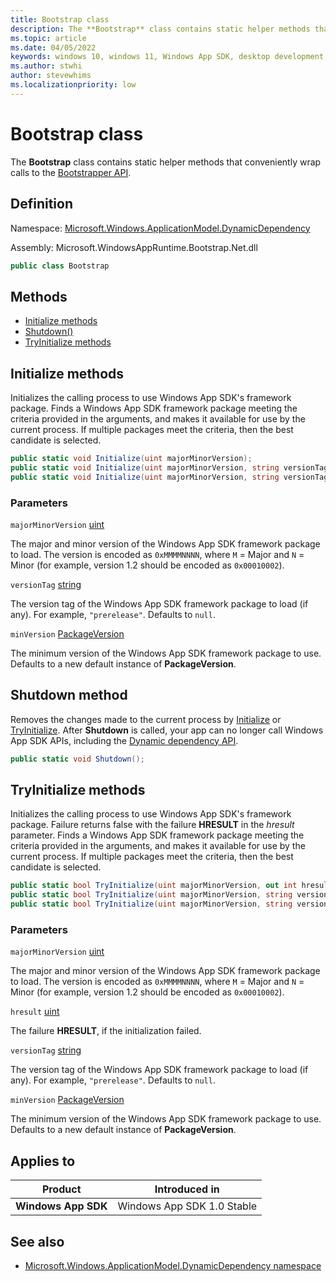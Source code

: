 ```yaml
---
title: Bootstrap class
description: The **Bootstrap** class contains static helper methods that conveniently wrap calls to the [Bootstrapper API](/windows/windows-app-sdk/api/win32/_bootstrap/).
ms.topic: article
ms.date: 04/05/2022
keywords: windows 10, windows 11, Windows App SDK, desktop development, C#, interop, Bootstrapper, Bootstrapper API
ms.author: stwhi
author: stevewhims
ms.localizationpriority: low
---
```


# Bootstrap class

The **Bootstrap** class contains static helper methods that conveniently wrap calls to the [Bootstrapper API](/windows/windows-app-sdk/api/win32/_bootstrap/).

## Definition

Namespace: [Microsoft.Windows.ApplicationModel.DynamicDependency](microsoft.windows.applicationmodel.dynamicdependency.md)

Assembly: Microsoft.WindowsAppRuntime.Bootstrap.Net.dll

```csharp
public class Bootstrap
```

## Methods

* [Initialize methods](#initialize-methods)
* [Shutdown()](#shutdown-method)
* [TryInitialize methods](#tryinitialize-methods)

## Initialize methods
Initializes the calling process to use Windows App SDK's framework package. Finds a Windows App SDK framework package meeting the criteria provided in the arguments, and makes it available for use by the current process. If multiple packages meet the criteria, then the best candidate is selected.

```csharp
public static void Initialize(uint majorMinorVersion);
public static void Initialize(uint majorMinorVersion, string versionTag);
public static void Initialize(uint majorMinorVersion, string versionTag, PackageVersion minVersion);
```

### Parameters
`majorMinorVersion` [uint](/dotnet/api/system.uint32)

The major and minor version of the Windows App SDK framework package to load. The version is encoded as `0xMMMMNNNN`, where `M` = Major and `N` = Minor (for example, version 1.2 should be encoded as `0x00010002`).

`versionTag` [string](/dotnet/api/system.string)

The version tag of the Windows App SDK framework package to load (if any). For example, `"prerelease"`. Defaults to `null`.

`minVersion` [PackageVersion](microsoft.windows.applicationmodel.dynamicdependency.packageversion.md)

The minimum version of the Windows App SDK framework package to use. Defaults to a new default instance of **PackageVersion**.

## Shutdown method
Removes the changes made to the current process by [Initialize](#initialize-methods) or [TryInitialize](#tryinitialize-methods). After **Shutdown** is called, your app can no longer call Windows App SDK APIs, including the [Dynamic dependency API](/windows/windows-app-sdk/api/win32/_dynamicdependency/).

```csharp
public static void Shutdown();
```

## TryInitialize methods

Initializes the calling process to use Windows App SDK's framework package. Failure returns false with the failure **HRESULT** in the *hresult* parameter. Finds a Windows App SDK framework package meeting the criteria provided in the arguments, and makes it available for use by the current process. If multiple packages meet the criteria, then the best candidate is selected.

```csharp
public static bool TryInitialize(uint majorMinorVersion, out int hresult);
public static bool TryInitialize(uint majorMinorVersion, string versionTag, out int hresult);
public static bool TryInitialize(uint majorMinorVersion, string versionTag, PackageVersion minVersion, out int hresult);
```

### Parameters
`majorMinorVersion` [uint](/dotnet/api/system.uint32)

The major and minor version of the Windows App SDK framework package to load. The version is encoded as `0xMMMMNNNN`, where `M` = Major and `N` = Minor (for example, version 1.2 should be encoded as `0x00010002`).

`hresult` [uint](/dotnet/api/system.uint32)

The failure **HRESULT**, if the initialization failed.

`versionTag` [string](/dotnet/api/system.string)

The version tag of the Windows App SDK framework package to load (if any). For example, `"prerelease"`. Defaults to `null`.

`minVersion` [PackageVersion](microsoft.windows.applicationmodel.dynamicdependency.packageversion.md)

The minimum version of the Windows App SDK framework package to use. Defaults to a new default instance of **PackageVersion**.

## Applies to

| Product | Introduced in |
|-|-|
|**Windows App SDK**|Windows App SDK 1.0 Stable|

## See also

* [Microsoft.Windows.ApplicationModel.DynamicDependency namespace](microsoft.windows.applicationmodel.dynamicdependency.md)

